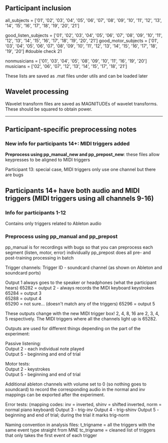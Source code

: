 ## Participant inclusion

all_subjects = ['01', '02', '03', '04', '05', '06', '07', '08', '09', '10', '11', '12', '13', '14', '15', '16', '17', '18', '19', '20', '21']

good_listen_subjects = ['01', '02', '03', '04', '05', '06', '07', '08', '09', '10', '11', '12', '13', '14', '15', '16', '17', '18', '19', '20', '21']
good_motor_subjects = ['01', '03', '04', '05', '06', '07', '08', '09', '10', '11', '12', '13', '14', '15', '16', '17', '18', '19', '20'] #double check 21


nonmusicians = ['01', '03', '04', '05', '08', '09', '10', '11', '16', '19', '20']
musicians = ['02', '06', '07', '12', '13', '14', '15', '17', '18', '21']

These lists are saved as .mat files under utils and can be loaded later

## Wavelet processing
Wavelet transform files are saved as MAGNITUDEs of wavelet transforms. These should be squared to obtain power. 
 
---
## Participant-specific preprocessing notes

### New info for participants 14+: MIDI triggers added
**Preprocess using pp_manual_new and pp_prepost_new**: these files allow keypresses to be aligned to MIDI triggers 

Participant 13: special case, MIDI triggers only use one channel but there are bugs  

Participants 14+ have both audio and MIDI triggers (MIDI triggers using all channels 9-16)  
---

### Info for participants 1-12

Contains only triggers related to Ableton audio 

### Preprocess using pp_manual and pp_prepost
pp_manual is for recordings with bugs so that you can preprocess each segment (listen, motor, error) individually 
pp_prepost does all pre- and post-training processing in batch

Trigger channels:
Trigger ID - soundcard channel (as shown on Ableton and soundcard ports)

Output 1 always goes to the speaker or headphones (what the participant hears)
65282 = output 2 - always records the MIDI keyboard keystrokes  
65284 = output 3  
65288 = output 4  
65290 = not sure...  (doesn't match any of the triggers)
65296 = output 5  

These outputs change with the new MIDI trigger box! 2, 4, 8, 16 are 2, 3, 4, 5 respectively. The MIDI triggers where all the channels light up is 65282. 


Outputs are used for different things depending on the part of the experiment:


Passive listening:  
Output 2 - each individual note played  
Output 5 - beginning and end of trial  
 
Motor tests:  
Output 2 - keystrokes  
Output 5 - beginning and end of trial   

Additional ableton channels with volume set to 0 (so nothing goes to soundcard) to record the corresponding audio in the normal and inv mappings can be exported after the experiment.

Error tests:
(mapping codes: inv = inverted, shinv = shifted inverted, norm = normal piano keyboard)
Output 3 - trig-inv
Output 4 - trig-shinv
Output 5 - beginning and end of trial; during the trial it marks trig-norm

Naming convention in analysis files:
t_trigname = all the triggers with the same event type straight from MNE
tc_trigname = cleaned list of triggers that only takes the first event of each trigger